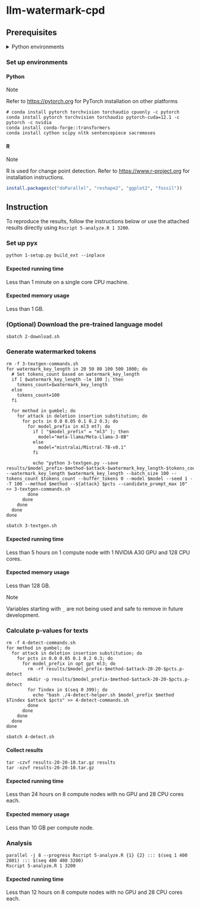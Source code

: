 # llm-watermark-cpd

## Prerequisites

<details closed>
<summary>Python environments</summary>

-   Cython==3.0.10
-   datasets==2.19.1
-   huggingface_hub==0.23.0
-   nltk==3.8.1
-   numpy==1.26.4
-   sacremoses==0.0.53
-   scipy==1.13.0
-   sentencepiece==0.2.0
-   tokenizers==0.19.1
-   torch==2.3.0.post100
-   torchaudio==2.3.0
-   torchvision==0.18.0
-   tqdm==4.66.4
-   transformers==4.40.2

</details>

### Set up environments

#### Python

> [!NOTE]
> Refer to https://pytorch.org for PyTorch installation on other platforms

```shell
# conda install pytorch torchvision torchaudio cpuonly -c pytorch
conda install pytorch torchvision torchaudio pytorch-cuda=12.1 -c pytorch -c nvidia
conda install conda-forge::transformers
conda install cython scipy nltk sentencepiece sacremoses
```

#### R

> [!NOTE]
> R is used for change point detection. Refer to https://www.r-project.org for
> installation instructions.

```r
install.packages(c("doParallel", "reshape2", "ggplot2", "fossil"))
```

## Instruction

To reproduce the results, follow the instructions below or use the attached
results directly using `Rscript 5-analyze.R 1 3200`.

### Set up pyx

```shell
python 1-setup.py build_ext --inplace
```

#### Expected running time

Less than 1 minute on a single core CPU machine.

#### Expected memory usage

Less than 1 GB.

### (Optional) Download the pre-trained language model

```shell
sbatch 2-download.sh
```

### Generate watermarked tokens

```shell
rm -f 3-textgen-commands.sh
for watermark_key_length in 20 50 80 100 500 1000; do
  # Set tokens_count based on watermark_key_length
  if [ $watermark_key_length -le 100 ]; then
    tokens_count=$watermark_key_length
  else
    tokens_count=100
  fi

  for method in gumbel; do
    for attack in deletion insertion substitution; do
      for pcts in 0.0 0.05 0.1 0.2 0.3; do
        for model_prefix in ml3 mt7; do
          if [ "$model_prefix" = "ml3" ]; then
            model="meta-llama/Meta-Llama-3-8B"
          else
            model="mistralai/Mistral-7B-v0.1"
          fi

          echo "python 3-textgen.py --save results/$model_prefix-$method-$attack-$watermark_key_length-$tokens_count-$pcts.p --watermark_key_length $watermark_key_length --batch_size 100 --tokens_count $tokens_count --buffer_tokens 0 --model $model --seed 1 --T 100 --method $method --${attack} $pcts --candidate_prompt_max 10" >> 3-textgen-commands.sh
        done
      done
    done
  done
done

sbatch 3-textgen.sh
```

#### Expected running time

Less than 5 hours on 1 compute node with 1 NVIDIA A30 GPU and 128 CPU cores.

#### Expected memory usage

Less than 128 GB.

> [!NOTE]
> Variables starting with `_` are not being used and safe to remove in
> future development.

### Calculate p-values for texts

```shell
rm -f 4-detect-commands.sh
for method in gumbel; do
  for attack in deletion insertion substitution; do
    for pcts in 0.0 0.05 0.1 0.2 0.3; do
      for model_prefix in opt gpt ml3; do
        rm -rf results/$model_prefix-$method-$attack-20-20-$pcts.p-detect
        mkdir -p results/$model_prefix-$method-$attack-20-20-$pcts.p-detect
        for Tindex in $(seq 0 399); do
          echo "bash ./4-detect-helper.sh $model_prefix $method $Tindex $attack $pcts" >> 4-detect-commands.sh
        done
      done
    done
  done
done

sbatch 4-detect.sh
```

#### Collect results

```shell
tar -czvf results-20-20-10.tar.gz results
tar -xzvf results-20-20-10.tar.gz
```

#### Expected running time

Less than 24 hours on 8 compute nodes with no GPU and 28 CPU cores each.

#### Expected memory usage

Less than 10 GB per compute node.

### Analysis

```shell
parallel -j 8 --progress Rscript 5-analyze.R {1} {2} ::: $(seq 1 400 2801) ::: $(seq 400 400 3200)
Rscript 5-analyze.R 1 3200
```

#### Expected running time

Less than 12 hours on 8 compute nodes with no GPU and 28 CPU cores each.

